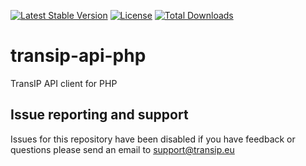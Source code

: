 [![Latest Stable Version](https://poser.pugx.org/transip/transip-api-php/v/stable)](https://packagist.org/packages/transip/transip-api-php) [![License](https://poser.pugx.org/transip/transip-api-php/license)](https://packagist.org/packages/transip/transip-api-php) [![Total Downloads](https://poser.pugx.org/transip/transip-api-php/downloads)](https://packagist.org/packages/transip/transip-api-php)

# transip-api-php
TransIP API client for PHP

## Issue reporting and support
Issues for this repository have been disabled if you have feedback or questions please send an email to support@transip.eu

